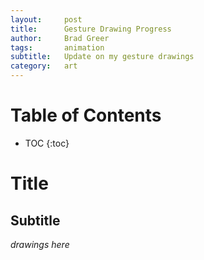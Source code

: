 ```yaml
---
layout:     post
title:      Gesture Drawing Progress
author:     Brad Greer
tags: 		animation
subtitle:  	Update on my gesture drawings
category:   art
---
```

<!-- Start Writing Below in Markdown -->

# Table of Contents

* TOC
{:toc}

# Title

## Subtitle

*drawings here*
